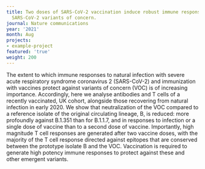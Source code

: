 ```yaml
---
title: Two doses of SARS-CoV-2 vaccination induce robust immune responses to emerging
  SARS-CoV-2 variants of concern.
journal: Nature communications
year: '2021'
month: Aug
projects:
- example-project
featured: 'true'
weight: 200
---
```


The extent to which immune responses to natural infection with severe acute respiratory syndrome coronavirus 2 (SARS-CoV-2) and immunization with vaccines protect against variants of concern (VOC) is of increasing importance. Accordingly, here we analyse antibodies and T cells of a recently vaccinated, UK cohort, alongside those recovering from natural infection in early 2020. We show that neutralization of the VOC compared to a reference isolate of the original circulating lineage, B, is reduced: more profoundly against B.1.351 than for B.1.1.7, and in responses to infection or a single dose of vaccine than to a second dose of vaccine. Importantly, high magnitude T cell responses are generated after two vaccine doses, with the majority of the T cell response directed against epitopes that are conserved between the prototype isolate B and the VOC. Vaccination is required to generate high potency immune responses to protect against these and other emergent variants.